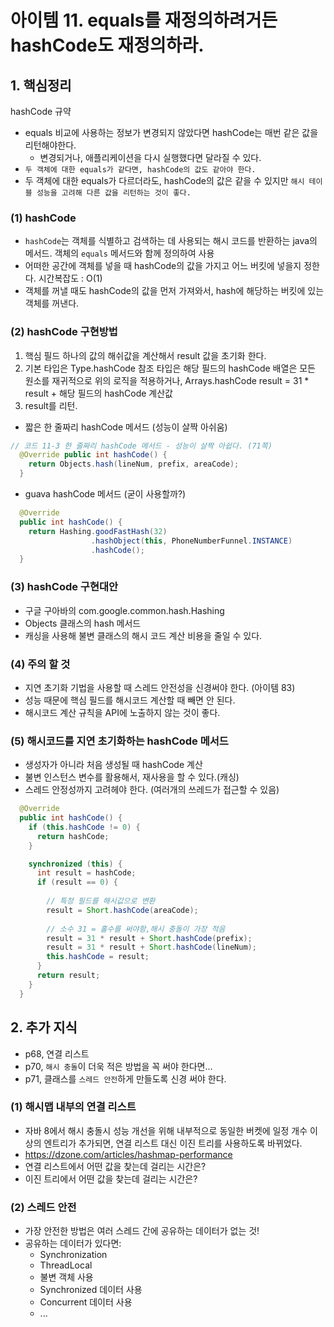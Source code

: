 # 아이템 11. equals를 재정의하려거든 hashCode도 재정의하라.

## 1. 핵심정리
hashCode 규약
- equals 비교에 사용하는 정보가 변경되지 않았다면 hashCode는 매번 같은 값을 리턴해야한다.
    - 변경되거나, 애플리케이션을 다시 실행했다면 달라질 수 있다.
- `두 객체에 대한 equals가 같다면, hashCode의 값도 같아야 한다.`
- 두 객체에 대한 equals가 다르더라도, hashCode의 값은 같을 수 있지만 `해시 테이블 성능을 고려해 다른 값을 리턴하는 것이 좋다.`

### (1) hashCode
- `hashCode`는 객체를 식별하고 검색하는 데 사용되는 해시 코드를 반환하는 java의 메서드. 객체의 `equals` 메서드와 함께 정의하여 사용
- 어떠한 공간에 객체를 넣을 때 hashCode의 값을 가지고 어느 버킷에 넣을지 정한다. 시간복잡도 : O(1)
- 객체를 꺼낼 때도 hashCode의 값을 먼저 가져와서, hash에 해당하는 버킷에 있는 객체를 꺼낸다.

### (2) hashCode 구현방법 
1. 핵심 필드 하나의 값의 해쉬값을 계산해서 result 값을 초기화 한다.
2. 기본 타입은 Type.hashCode 참조 타입은 해당 필드의 hashCode 배열은 모든 원소를 재귀적으로 위의 로직을 적용하거나, Arrays.hashCode result = 31 * result + 해당 필드의 hashCode 계산값
3. result를 리턴.

- 짧은 한 줄짜리 hashCode 메서드 (성능이 살짝 아쉬움)
```java
// 코드 11-3 한 줄짜리 hashCode 메서드 - 성능이 살짝 아쉽다. (71쪽)
  @Override public int hashCode() {
    return Objects.hash(lineNum, prefix, areaCode);
  }
```

- guava hashCode 메서드 (굳이 사용할까?)
```java
  @Override
  public int hashCode() {
    return Hashing.goodFastHash(32)
                  .hashObject(this, PhoneNumberFunnel.INSTANCE)
                  .hashCode();
  }
```
### (3) hashCode 구현대안
- 구글 구아바의 com.google.common.hash.Hashing
- Objects 클래스의 hash 메서드
- 캐싱을 사용해 불변 클래스의 해시 코드 계산 비용을 줄일 수 있다.

### (4) 주의 할 것
- 지연 초기화 기법을 사용할 때 스레드 안전성을 신경써야 한다. (아이템 83)
- 성능 때문에 핵심 필드를 해시코드 계산할 때 빼면 안 된다.
- 해시코드 계산 규칙을 API에 노출하지 않는 것이 좋다.

###
### (5) 해시코드를 지연 초기화하는 hashCode 메서드
- 생성자가 아니라 처음 생성될 때 hashCode 계산
- 불변 인스턴스 변수를 활용해서, 재사용을 할 수 있다.(캐싱)
- 스레드 안정성까지 고려헤야 한다. (여러개의 쓰레드가 접근할 수 있음)

```java
  @Override
  public int hashCode() {
    if (this.hashCode != 0) {
      return hashCode;
    }

    synchronized (this) {
      int result = hashCode;
      if (result == 0) {
        
        // 특정 필드를 해시값으로 변환
        result = Short.hashCode(areaCode);
        
        // 소수 31 = 홀수를 써야함,해시 충돌이 가장 적음
        result = 31 * result + Short.hashCode(prefix);
        result = 31 * result + Short.hashCode(lineNum);
        this.hashCode = result;
      }
      return result;
    }
  }
```

###
## 2. 추가 지식
- p68, 연결 리스트 
- p70, `해시 충돌`이 더욱 적은 방법을 꼭 써야 한다면... 
- p71, 클래스를 `스레드 안전`하게 만들도록 신경 써야 한다.


### (1) 해시맵 내부의 연결 리스트
- 자바 8에서 해시 충돌시 성능 개선을 위해 내부적으로 동일한 버켓에 일정 개수 이상의 엔트리가 추가되면, 연결 리스트 대신 이진 트리를 사용하도록 바뀌었다.
- https://dzone.com/articles/hashmap-performance
- 연결 리스트에서 어떤 값을 찾는데 걸리는 시간은?
- 이진 트리에서 어떤 값을 찾는데 걸리는 시간은?

### (2) 스레드 안전
- 가장 안전한 방법은 여러 스레드 간에 공유하는 데이터가 없는 것!
- 공유하는 데이터가 있다면:
  - Synchronization
  - ThreadLocal
  - 불변 객체 사용
  - Synchronized 데이터 사용
  - Concurrent 데이터 사용
  - ...